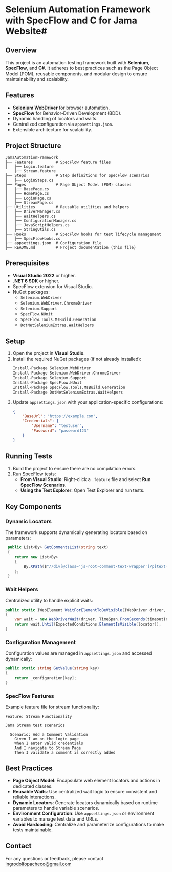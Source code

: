 ﻿# Selenium Automation Framework with SpecFlow and C for Jama Website#

## Overview
This project is an automation testing framework built with **Selenium**, **SpecFlow**, and **C#**. It adheres to best practices such as the Page Object Model (POM), reusable components, and modular design to ensure maintainability and scalability.

## Features
- **Selenium WebDriver** for browser automation.
- **SpecFlow** for Behavior-Driven Development (BDD).
- Dynamic handling of locators and waits.
- Centralized configuration via `appsettings.json`.
- Extensible architecture for scalability.

## Project Structure
```plaintext
JamaAutomationFramework
├── Features          # SpecFlow feature files
│   ├── Login.feature
    ├── Stream.feature
├── Steps             # Step definitions for SpecFlow scenarios
│   ├── LoginSteps.cs
├── Pages             # Page Object Model (POM) classes
│   ├── BasePage.cs
│   ├── HomePage.cs
│   ├── LoginPage.cs
│   ├── StreamPage.cs
├── Utilities         # Reusable utilities and helpers
│   ├── DriverManager.cs
│   ├── WaitHelpers.cs
│   ├── ConfigurationManager.cs
│   ├── JavaScriptHelpers.cs
│   ├── StringUtils.cs
├── Hooks             # SpecFlow hooks for test lifecycle management
│   ├── SpecFlowHooks.cs
├── appsettings.json  # Configuration file
├── README.md         # Project documentation (this file)
```

## Prerequisites
- **Visual Studio 2022** or higher.
- **.NET 6 SDK** or higher.
- SpecFlow extension for Visual Studio.
- NuGet packages:
  - `Selenium.WebDriver`
  - `Selenium.WebDriver.ChromeDriver`
  - `Selenium.Support`
  - `SpecFlow.NUnit`
  - `SpecFlow.Tools.MsBuild.Generation`
  - `DotNetSeleniumExtras.WaitHelpers`

## Setup
1. Open the project in **Visual Studio**.
2. Install the required NuGet packages (if not already installed):
   ```bash
   Install-Package Selenium.WebDriver
   Install-Package Selenium.WebDriver.ChromeDriver
   Install-Package Selenium.Support
   Install-Package SpecFlow.NUnit
   Install-Package SpecFlow.Tools.MsBuild.Generation
   Install-Package DotNetSeleniumExtras.WaitHelpers
   ```
3. Update `appsettings.json` with your application-specific configurations:
   ```json
   {
       "BaseUrl": "https://example.com",
       "Credentials": {
           "Username": "testuser",
           "Password": "password123"
       }
   }
   ```

## Running Tests
1. Build the project to ensure there are no compilation errors.
2. Run SpecFlow tests:
   - **From Visual Studio**: Right-click a `.feature` file and select **Run SpecFlow Scenarios**.
   - **Using the Test Explorer**: Open Test Explorer and run tests.

## Key Components

### Dynamic Locators
The framework supports dynamically generating locators based on parameters:
```csharp
 public List<By> GetCommentsList(string text)
 {
    return new List<By>
    {
        By.XPath($"//div[@class='js-root-comment-text-wrapper']/p[text()='{text}']")
    };
 }
```

### Wait Helpers
Centralized utility to handle explicit waits:
```csharp
public static IWebElement WaitForElementToBeVisible(IWebDriver driver, By locator, int timeoutInSeconds = 10)
{
    var wait = new WebDriverWait(driver, TimeSpan.FromSeconds(timeoutInSeconds));
    return wait.Until(ExpectedConditions.ElementIsVisible(locator));
}
```

### Configuration Management
Configuration values are managed in `appsettings.json` and accessed dynamically:
```csharp
public static string GetValue(string key)
{
    return _configuration[key];
}
```

### SpecFlow Features
Example feature file for stream functionality:
```gherkin
Feature: Stream Functionality

Jama Stream test scenarios

  Scenario: Add a Comment Validation
    Given I am on the login page
    When I enter valid credentials
    And I navigate to Stream Page
    Then I validate a comment is correctly added
```

## Best Practices
- **Page Object Model**: Encapsulate web element locators and actions in dedicated classes.
- **Reusable Waits**: Use centralized wait logic to ensure consistent and reliable interactions.
- **Dynamic Locators**: Generate locators dynamically based on runtime parameters to handle variable scenarios.
- **Environment Configuration**: Use `appsettings.json` or environment variables to manage test data and URLs.
- **Avoid Hardcoding**: Centralize and parameterize configurations to make tests maintainable.

## Contact
For any questions or feedback, please contact ingrodolfopacheco@gmail.com